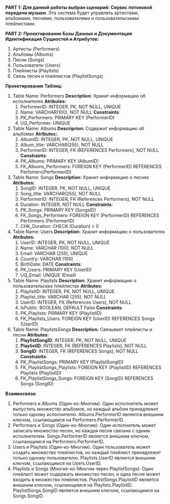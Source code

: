 **PART 1: Для данной работы выбран сценарий: Сервис потоковой передачи музыки.** 
Эта система будет управлять артистами, альбомами, песнями, пользователями и пользовательскими плейлистами.

**PART 2: Проектирование Базы Данных и Документация**
**Идентификация Сущностей и Атрибутов:**
1. Артисты (Performers)
2. Альбомы (Albums)
3. Песни (Songs)
4. Пользователи (Users)
5. Плейлисты (Playlists)
6. Связь песен и плейлистов (PlaylistSongs)

**Проектирование Таблиц:**
1. Table Name: Performers
   **Description:** Хранит информацию об исполнителях
   **Atributes:**
   1. PerformerID: INTEGER, PK, NOT NULL, UNIQUE
   2. Name: VARCHAR(100), NOT NULL
   **Constraints**:
   1. PK_Performers: PRIMARY KEY (PerformerID)
   2. UQ_Performer: UNIQUE
2. Table Name: Albums
   **Descriprion**: Содержит информацию об альбомах
   **Atributes:**:
   1. AlbumID: INTEGER, PK, NOT NULL, UNIQUE
   2. Album_title: VARCHAR(255), NOT NULL
   3. PerformerID: INTEGER, FK (REFERENCES Performers), NOT NULL
   **Constraints**:
   1. PK_Albums: PRIMARY KEY (AlbumID)
   2. FK_Albums_Performers: FOREIGN KEY (PerformerID) REFERENCES Perfomers(PerformerID)
3. Table Name: Songs
   **Description:** Хранит информацию о песнях
   **Atributes:**
   1. SongID: INTEGER, PK, NOT NULL, UNIQUE
   2. Song_title: VARCHAR(255), NOT NULL
   3. PerformerID: INTEGER, FK (References Performers), NOT NULL
   4. Duration: INTEGER, NOT NULL
   **Constraints**:
   1. PK_Songs: PRIMARY KEY (SongsID)
   2. FK_Songs_Performers: FOREIGN KEY (PerformerID) REFERENCES Performers (PerformerID)
   3. CHK_Duration: CHECK (Duration) > 0
4. Table Name: Users
   **Description:** Хранит информацию о пользователях
   **Atributes:**
   1. UserID: INTEGER, PK, NOT NULL, UNIQUE
   2. Name: VARCHAR (100), NOT NULL
   3. Email: VARCHAR (255), UNIQUE
   4. Country: VARCHAR (100)
   5. BirthDate: DATE
   **Constraints**:
   1. PK_Users: PRIMARY KEY (UserID)
   2. UQ_Email: UNIQUE (Email)
5. Table Name: Playlists
   **Description:** Хранит информацию о пользовательских плейлистах
   **Atributes:**
   1. PlaylistID: INTEGER, PK, NOT NULL, UNIQUE
   2. Playlist_title: VARCHAR (255), NOT NULL
   3. UserID: INTEGER, FK (References Users), NOT NULL
   4. IsPublic: BOOLEAN, DEFAULT False
   **Constraints**:
   5. PK_Playlists: PRIMARY KEY (PlaylistID)
   6. FK_Playlists_Users: FOREIGN KEY (UserID) REFERENCES Songs (UserID)
6. Table Name: PlaylistsSongs
   **Description:** Связывает плейлисты и песни
   **Atributes:**
   1. **PlaylistSongID**: INTEGER, PK, NOT NULL, UNIQUE  
   2. **PlaylistID**: INTEGER, FK (REFERENCES Playlists), NOT NULL  
   3. **SongID**: INTEGER, FK (REFERENCES Songs), NOT NULL
   **Constraints**:
   4. PK_PlaylistSongs: PRIMARY KEY (PlaylistSongID)
   5. FK_PlaylistSongs_Playlists: FOREIGN KEY (PlaylistID) REFERENCES Playlists (PlaylistID)
   6. FK_PlaylistSongs_Songs: FOREIGN KEY (SongID) REFERENCES Songs (SongID)
   
**Взаимосвязи:**
1. Performers и Albums (Один-ко-Многим): Один исполнитель может выпустить множество альбомов, но каждый альбом принадлежит только одному исполнителю.
   Albums.PerformerID является внешним ключом, ссылающимся на Performers.PerformerID.
2. Performers и Songs (Один-ко-Многим): Один исполнитель может записать множество песен, но каждая песня связана с одним исполнителем.
   Songs.PerformerID является внешним ключом, ссылающимся на Performers.PerformerID.
3. Users и Playlists (Один-ко-Многим): Один пользователь может создать множество плейлистов, но каждый плейлист принадлежит только одному пользователю.
   Playlists.UserID является внешним ключом, ссылающимся на Users.UserID.
4. Playlists и Songs (Многие-ко-Многим через PlaylistSongs): Один плейлист может содержать множество песен, и одна песня может входить в множество плейлистов.
PlaylistSongs.PlaylistID является внешним ключом, ссылающимся на Playlists.PlaylistID.
PlaylistSongs.SongID является внешним ключом, ссылающимся на Songs.SongID.
 